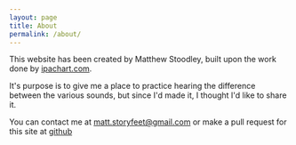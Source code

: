```yaml
---
layout: page
title: About
permalink: /about/
---
```


This website has been created by Matthew Stoodley, built upon the work done by [ipachart.com](https://www.ipachart.com). 

It's purpose is to give me a place to practice hearing the difference between the various sounds, but since I'd made it, I thought I'd like to share it.

You can contact me at [matt.storyfeet@gmail.com](mailto:matt.storyfeet@gmail.com) or make a pull request for this site at [github](https://github.com/storyfeet/ipa_trainer)
